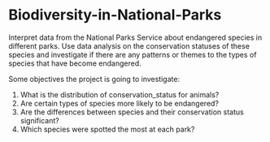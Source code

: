 # Biodiversity-in-National-Parks
Interpret data from the National Parks Service about endangered species in different parks. 
Use data analysis on the conservation statuses of these species and investigate if there are 
any patterns or themes to the types of species that have become endangered.

Some objectives the project is going to investigate: 
1. What is the distribution of conservation_status for animals?
2. Are certain types of species more likely to be endangered?
3. Are the differences between species and their conservation status significant?
4. Which species were spotted the most at each park?
